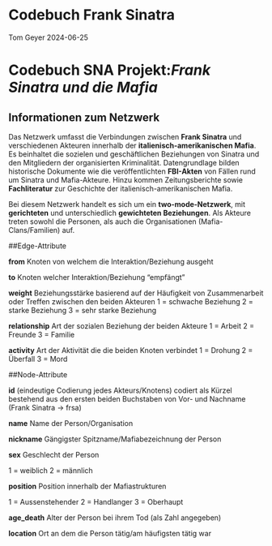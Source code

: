 Codebuch Frank Sinatra
================
Tom Geyer
2024-06-25

# Codebuch SNA Projekt:*Frank Sinatra und die Mafia*

## Informationen zum Netzwerk

Das Netzwerk umfasst die Verbindungen zwischen **Frank Sinatra** und
verschiedenen Akteuren innerhalb der **italienisch-amerikanischen
Mafia**. Es beinhaltet die sozielen und geschäftlichen Beziehungen von
Sinatra und den Mitgliedern der organisierten Kriminalität.
Datengrundlage bilden historische Dokumente wie die veröffentlichten
**FBI-Akten** von Fällen rund um Sinatra und Mafia-Akteure. Hinzu kommen
Zeitungsberichte sowie **Fachliteratur** zur Geschichte der
italienisch-amerikanischen Mafia.

Bei diesem Netzwerk handelt es sich um ein **two-mode-Netzwerk**, mit
**gerichteten** und unterschiedlich **gewichteten Beziehungen**. Als
Akteure treten sowohl die Personen, als auch die Organisationen
(Mafia-Clans/Familien) auf.

\##Edge-Attribute

**from** Knoten von welchem die Interaktion/Beziehung ausgeht

**to** Knoten welcher Interaktion/Beziehung “empfängt”

**weight** Beziehungsstärke basierend auf der Häufigkeit von
Zusammenarbeit oder Treffen zwischen den beiden Akteuren 1 = schwache
Beziehung 2 = starke Beziehung 3 = sehr starke Beziehung

**relationship** Art der sozialen Beziehung der beiden Akteure 1 =
Arbeit 2 = Freunde 3 = Familie

**activity** Art der Aktivität die die beiden Knoten verbindet 1 =
Drohung 2 = Überfall 3 = Mord

\##Node-Attribute

**id** (eindeutige Codierung jedes Akteurs/Knotens) codiert als Kürzel
bestehend aus den ersten beiden Buchstaben von Vor- und Nachname (Frank
Sinatra -\> frsa)

**name** Name der Person/Organisation

**nickname** Gängigster Spitzname/Mafiabezeichnung der Person

**sex** Geschlecht der Person

1 = weiblich 2 = männlich

**position** Position innerhalb der Mafiastrukturen

1 = Aussenstehender 2 = Handlanger 3 = Oberhaupt

**age_death** Alter der Person bei ihrem Tod (als Zahl angegeben)

**location** Ort an dem die Person tätig/am häufigsten tätig war
